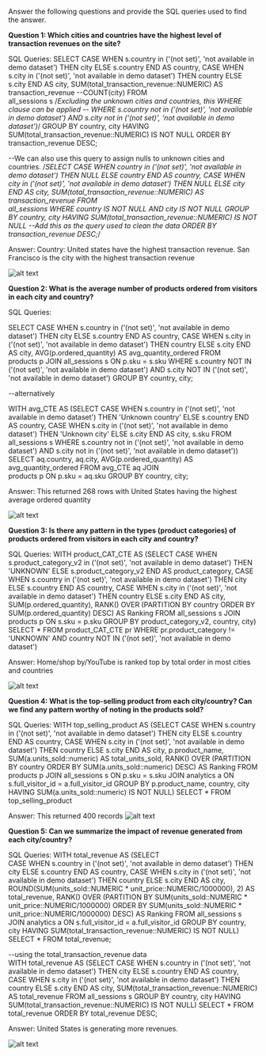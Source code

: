 Answer the following questions and provide the SQL queries used to find the answer.

    
**Question 1: Which cities and countries have the highest level of transaction revenues on the site?**


SQL Queries:
SELECT	CASE 
			WHEN s.country in ('(not set)', 'not available in demo dataset') THEN city
			ELSE s.country
			END AS country,
		CASE 
			WHEN s.city in ('(not set)', 'not available in demo dataset') THEN country
			ELSE s.city
			END AS city,
		SUM(total_transaction_revenue::NUMERIC) AS transaction_revenue --COUNT(city)
FROM	
		all_sessions s
	/*Excluding the unknown cities and countries, this WHERE clause can be applied -- WHERE s.country not in ('(not set)', 'not available in demo dataset') 
			AND s.city not in ('(not set)', 'not available in demo dataset')*/
GROUP BY 
		country, city
HAVING 
		SUM(total_transaction_revenue::NUMERIC) IS NOT NULL
ORDER BY 
		transaction_revenue DESC;

--We can also use this query to assign nulls to unknown cities and countries.
/*SELECT    CASE 
			    WHEN country in ('(not set)', 'not available in demo dataset') THEN NULL
			    ELSE country
			    END AS country,
		    CASE 
                WHEN city in ('(not set)', 'not available in demo dataset') THEN NULL
                ELSE city
                END AS city,
                SUM(total_transaction_revenue::NUMERIC) AS transaction_revenue
FROM 		
		    all_sessions
WHERE 
		    country IS NOT NULL AND city IS NOT NULL
GROUP BY 
		    country, city
HAVING 
		    SUM(total_transaction_revenue::NUMERIC) IS NOT NULL --Add this as the query used to clean the data
ORDER BY 
		    transaction_revenue DESC;*/



Answer: Country: United states have the highest transaction revenue. San Francisco is the city with the highest transaction revenue

![alt text](image.png)


**Question 2: What is the average number of products ordered from visitors in each city and country?**


SQL Queries:

SELECT 	CASE 
				WHEN s.country in ('(not set)', 'not available in demo dataset') THEN city
				ELSE s.country
				END AS country,
		CASE 
				WHEN s.city in ('(not set)', 'not available in demo dataset') THEN country
				ELSE s.city
				END AS city,
				AVG(p.ordered_quantity) AS avg_quantity_ordered
FROM 	
		products p
JOIN 
		all_sessions s
ON 
		p.sku = s.sku
WHERE 
		s.country NOT IN ('(not set)', 'not available in demo dataset') 
		AND s.city NOT IN ('(not set)', 'not available in demo dataset')
GROUP BY 
			country, city;


--alternatively

WITH avg_CTE AS (SELECT	CASE 
							WHEN s.country in ('(not set)', 'not available in demo dataset') THEN 'Unknown country'
							ELSE s.country
							END AS country,
						CASE 
							WHEN s.city in ('(not set)', 'not available in demo dataset') THEN 'Unknown city'
							ELSE s.city
							END AS city,
							s.sku
				FROM	all_sessions s
				WHERE 	s.country not in ('(not set)', 'not available in demo dataset') 
					    AND s.city not in ('(not set)', 'not available in demo dataset'))
SELECT 
		aq.country, 
		aq.city, 
		AVG(p.ordered_quantity) AS avg_quantity_ordered
FROM 
		avg_CTE aq
	JOIN 	
		products p
	ON 
		p.sku = aq.sku
GROUP BY 
		country, city;




Answer: This returned 268 rows with United States having the highest average ordered quantity

![alt text](image-1.png)



**Question 3: Is there any pattern in the types (product categories) of products ordered from visitors in each city and country?**


SQL Queries:
WITH product_CAT_CTE AS (SELECT CASE 
                                    WHEN s.product_category_v2 in ('(not set)', 'not available in demo dataset') THEN 'UNKNOWN'
                                    ELSE s.product_category_v2
                                    END AS product_category,
                                CASE 
                                    WHEN s.country in ('(not set)', 'not available in demo dataset') THEN city
                                    ELSE s.country
                                    END AS country,
                                CASE 
                                    WHEN s.city in ('(not set)', 'not available in demo dataset') THEN country
                                    ELSE s.city
                                    END AS city,
                                SUM(p.ordered_quantity),
                                RANK() OVER (PARTITION BY country ORDER BY SUM(p.ordered_quantity) DESC) AS Ranking
                        FROM all_sessions s
                            JOIN 
                                products p
                            ON 
                                s.sku = p.sku
                        GROUP BY product_category_v2, country, city)
SELECT  *
FROM    product_CAT_CTE pr
WHERE   pr.product_category != 'UNKNOWN' AND country NOT IN ('(not set)', 'not available in demo dataset')




Answer: Home/shop by/YouTube is ranked top by total order in most cities and countries

![alt text](image-2.png)



**Question 4: What is the top-selling product from each city/country? Can we find any pattern worthy of noting in the products sold?**


SQL Queries:
WITH top_selling_product AS (SELECT	
									CASE 
										WHEN s.country in ('(not set)', 'not available in demo dataset') THEN city
										ELSE s.country
										END AS country,
									CASE 
										WHEN s.city in ('(not set)', 'not available in demo dataset') THEN country
										ELSE s.city
										END AS city,
									p.product_name,
									SUM(a.units_sold::numeric) AS total_units_sold, 
									RANK() OVER (PARTITION BY country ORDER BY SUM(a.units_sold::numeric) DESC) AS Ranking
							FROM products p
								JOIN all_sessions s 
									ON p.sku = s.sku 
								JOIN analytics a 
									ON s.full_visitor_id = a.full_visitor_id 
						    GROUP BY 
								p.product_name, country, city
						    HAVING 
								SUM(a.units_sold::numeric) IS NOT NULL)
SELECT  *
FROM 
	    top_selling_product



Answer: This returned 400 records
![alt text](image-3.png)

**Question 5: Can we summarize the impact of revenue generated from each city/country?**

SQL Queries:
WITH total_revenue AS (SELECT	
									CASE 
										WHEN s.country in ('(not set)', 'not available in demo dataset') THEN city
										ELSE s.country
										END AS country,
									CASE 
										WHEN s.city in ('(not set)', 'not available in demo dataset') THEN country
										ELSE s.city
										END AS city,
									ROUND(SUM(units_sold::NUMERIC * unit_price::NUMERIC/1000000), 2) AS total_revenue, 
									RANK() OVER (PARTITION BY SUM(units_sold::NUMERIC * unit_price::NUMERIC/1000000) ORDER BY SUM(units_sold::NUMERIC * unit_price::NUMERIC/1000000) DESC) AS Ranking
						FROM all_sessions s
									JOIN analytics a 
									ON s.full_visitor_id = a.full_visitor_id 
						GROUP BY 
								country, city
						HAVING 
								SUM(total_transaction_revenue::NUMERIC) IS NOT NULL)
SELECT *
FROM 
		total_revenue;
		
		
--using the total_transaction_revenue data	
WITH total_revenue AS (SELECT	CASE 
									WHEN s.country in ('(not set)', 'not available in demo dataset') THEN city
									ELSE s.country
									END AS country,
								CASE 
									WHEN s.city in ('(not set)', 'not available in demo dataset') THEN country
									ELSE s.city
									END AS city,
								SUM(total_transaction_revenue::NUMERIC) AS total_revenue
						FROM all_sessions s
						GROUP BY 
								country, city
						HAVING 
								SUM(total_transaction_revenue::NUMERIC) IS NOT NULL)
SELECT *
FROM 
		total_revenue
ORDER BY total_revenue DESC;


Answer: United States is generating more revenues.

![alt text](image-4.png)





